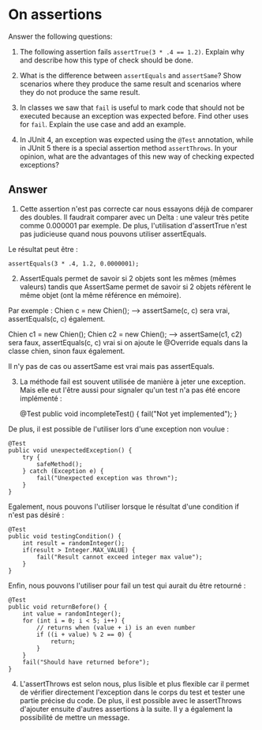 # On assertions

Answer the following questions:

1. The following assertion fails `assertTrue(3 * .4 == 1.2)`. Explain why and describe how this type of check should be done.

2. What is the difference between `assertEquals` and `assertSame`? Show scenarios where they produce the same result and scenarios where they do not produce the same result.

3. In classes we saw that `fail` is useful to mark code that should not be executed because an exception was expected before. Find other uses for `fail`. Explain the use case and add an example.

4. In JUnit 4, an exception was expected using the `@Test` annotation, while in JUnit 5 there is a special assertion method `assertThrows`. In your opinion, what are the advantages of this new way of checking expected exceptions?

## Answer

1) Cette assertion n'est pas correcte car nous essayons déjà de comparer des doubles. Il faudrait comparer 
avec un Delta : une valeur très petite comme 0.000001 par exemple. 
De plus, l'utilisation d'assertTrue n'est pas judicieuse quand nous pouvons utiliser assertEquals.

Le résultat peut être :

    assertEquals(3 * .4, 1.2, 0.0000001);

2) AssertEquals permet de savoir si 2 objets sont les mêmes (mêmes valeurs) tandis que AssertSame permet 
de savoir si 2 objets réfèrent le même objet (ont la même référence en mémoire).

Par exemple :
Chien c = new Chien(); --> assertSame(c, c) sera vrai, assertEquals(c, c) également.

Chien c1 = new Chien(); Chien c2 = new Chien(); --> 
assertSame(c1, c2) sera faux, 
assertEquals(c, c) vrai si on ajoute le @Override equals dans la classe chien, sinon faux également.

Il n'y pas de cas ou assertSame est vrai mais pas assertEquals.

3) La méthode fail est souvent utilisée de manière à jeter une exception. Mais elle eut l'être aussi pour
signaler qu'un test n'a pas été encore implémenté :


    @Test
    public void incompleteTest() {
        fail("Not yet implemented");
    }


De plus, il est possible de l'utiliser lors d'une exception non voulue :

    @Test
    public void unexpectedException() {
        try {
            safeMethod();
        } catch (Exception e) {
            fail("Unexpected exception was thrown");
        }
    }

Egalement, nous pouvons l'utiliser lorsque le résultat d'une condition if n'est pas désiré :

    @Test
    public void testingCondition() {
        int result = randomInteger();
        if(result > Integer.MAX_VALUE) {
            fail("Result cannot exceed integer max value");
        }
    }

Enfin, nous pouvons l'utiliser pour fail un test qui aurait du être retourné :

    @Test
    public void returnBefore() {
        int value = randomInteger();
        for (int i = 0; i < 5; i++) {
            // returns when (value + i) is an even number
            if ((i + value) % 2 == 0) {
                return;
            }
        }
        fail("Should have returned before");
    }

4) L'assertThrows est selon nous, plus lisible et plus flexible car il permet de vérifier directement
l'exception dans le corps du test et tester une partie précise du code. 
De plus, il est possible avec le assertThrows d'ajouter ensuite d'autres assertions à la suite. 
Il y a également la possibilité de mettre un message.
